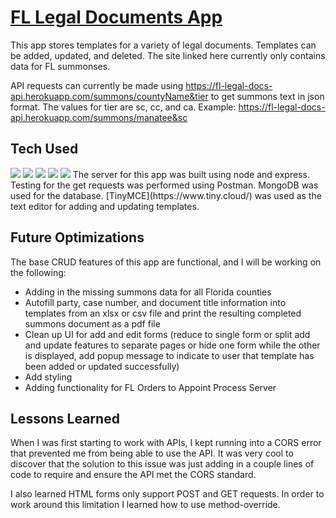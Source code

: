 # [FL Legal Documents App](https://fl-legal-docs-api.herokuapp.com/)
This app stores templates for a variety of legal documents. Templates can be added, updated, and deleted. The site linked here currently only contains data for FL summonses.

API requests can currently be made using https://fl-legal-docs-api.herokuapp.com/summons/countyName&tier to get summons text in json format. The values for tier are sc, cc, and ca. Example: https://fl-legal-docs-api.herokuapp.com/summons/manatee&sc

## Tech Used
<img src="https://img.shields.io/static/v1?label=|&message=Express&labelColor=42494F&color=3d607e&style=for-the-badge&logo=Express&logo-color=white"/>  
<img src="https://img.shields.io/static/v1?label=|&message=MongoDB&labelColor=42494F&color=213a59&style=for-the-badge&logo=MongoDB&logo-color=white"/>  
<img src="https://img.shields.io/static/v1?label=|&message=Node.js&labelColor=42494F&color=3d607e&style=for-the-badge&logo=Node.js&logo-color=white"/>  
<img src="https://img.shields.io/static/v1?label=|&message=JavaScript&labelColor=42494F&color=3d607e&style=for-the-badge&logo=JavaScript&logo-color=white"/>
<img src="https://img.shields.io/static/v1?label=|&message=HTML5&labelColor=42494F&color=213a59&style=for-the-badge&logo=HTML5&logo-color=white"/>
The server for this app was built using node and express. Testing for the get requests was performed using Postman. MongoDB was used for the database. [TinyMCE](https://www.tiny.cloud/) was used as the text editor for adding and updating templates.

## Future Optimizations
The base CRUD features of this app are functional, and I will be working on the following:
- Adding in the missing summons data for all Florida counties
- Autofill party, case number, and document title information into templates from an xlsx or csv file and print the resulting completed summons document as a pdf file
- Clean up UI for add and edit forms (reduce to single form or split add and update features to separate pages or hide one form while the other is displayed, add popup message to indicate to user that template has been added or updated successfully)
- Add styling
- Adding functionality for FL Orders to Appoint Process Server

## Lessons Learned
When I was first starting to work with APIs, I kept running into a CORS error that prevented me from being able to use the API. It was very cool to discover that the solution to this issue was just adding in a couple lines of code to require and ensure the API met the CORS standard.

I also learned HTML forms only support POST and GET requests. In order to work around this limitation I learned how to use method-override.